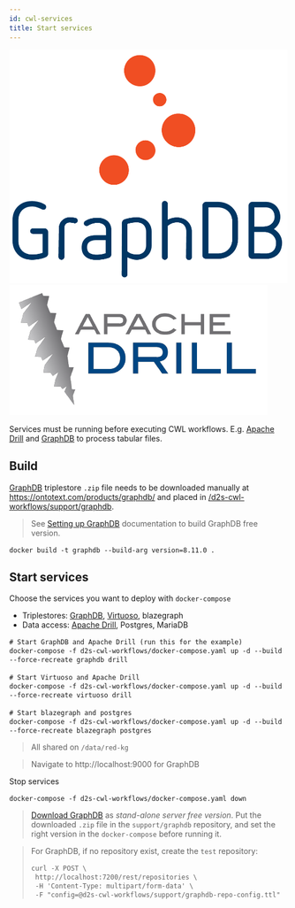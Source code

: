 ```yaml
---
id: cwl-services
title: Start services
---
```


[![GraphDB](/img/graphdb-logo.png)](https://ontotext.com/products/graphdb/)
[![Apache Drill](/img/drill-logo.png)](https://github.com/amalic/apache-drill)



Services must be running before executing CWL workflows. E.g. [Apache Drill](https://github.com/amalic/apache-drill) and [GraphDB](https://github.com/MaastrichtU-IDS/graphdb/) to process tabular files.



## Build

[GraphDB](https://github.com/MaastrichtU-IDS/graphdb/) triplestore `.zip` file needs to be downloaded manually at https://ontotext.com/products/graphdb/ and placed in [/d2s-cwl-workflows/support/graphdb](https://github.com/MaastrichtU-IDS/d2s-cwl-workflows/tree/master/support).

> See [Setting up GraphDB](/docs/guide-graphdb) documentation to build GraphDB free version.

```shell
docker build -t graphdb --build-arg version=8.11.0 .
```



## Start services

Choose the services you want to deploy with `docker-compose`

* Triplestores: [GraphDB](https://github.com/MaastrichtU-IDS/graphdb), [Virtuoso](https://hub.docker.com/r/tenforce/virtuoso/), blazegraph
* Data access: [Apache Drill](https://github.com/amalic/apache-drill), Postgres, MariaDB

```shell
# Start GraphDB and Apache Drill (run this for the example)
docker-compose -f d2s-cwl-workflows/docker-compose.yaml up -d --build --force-recreate graphdb drill

# Start Virtuoso and Apache Drill
docker-compose -f d2s-cwl-workflows/docker-compose.yaml up -d --build --force-recreate virtuoso drill

# Start blazegraph and postgres
docker-compose -f d2s-cwl-workflows/docker-compose.yaml up -d --build --force-recreate blazegraph postgres
```

> All shared on `/data/red-kg`

>  Navigate to http://localhost:9000 for GraphDB

Stop services

```shell
docker-compose -f d2s-cwl-workflows/docker-compose.yaml down
```

> [Download GraphDB](https://ontotext.com/products/graphdb/) as *stand-alone server free version*. Put the downloaded `.zip` file in the `support/graphdb` repository, and set the right version in the `docker-compose` before running it.

> For GraphDB, if no repository exist, create the `test` repository:
>
> ```shell
> curl -X POST \
>  http://localhost:7200/rest/repositories \
>  -H 'Content-Type: multipart/form-data' \
>  -F "config=@d2s-cwl-workflows/support/graphdb-repo-config.ttl"
> ```